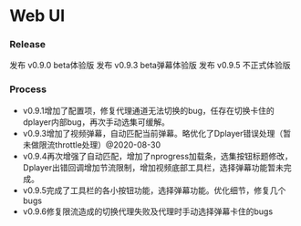 # Web UI

### Release
发布 v0.9.0 beta体验版
发布 v0.9.3 beta弹幕体验版
发布 v0.9.5 不正式体验版

### Process
- v0.9.1增加了配置项，修复代理通道无法切换的bug，任存在切换卡住的dplayer内部bug，再次手动选集可缓解。
- v0.9.3增加了视频弹幕，自动匹配当前弹幕。略优化了Dplayer错误处理（暂未做限流throttle处理）@2020-08-30
- v0.9.4再次增强了自动匹配，增加了nprogress加载条，选集按钮标题修改，Dplayer出错回调增加节流限制，增加视频底部工具栏，选择弹幕功能暂未完成。
- v0.9.5完成了工具栏的各小按钮功能，选择弹幕功能。优化细节，修复几个bugs
- v0.9.6修复限流造成的切换代理失败及代理时手动选择弹幕卡住的bugs
